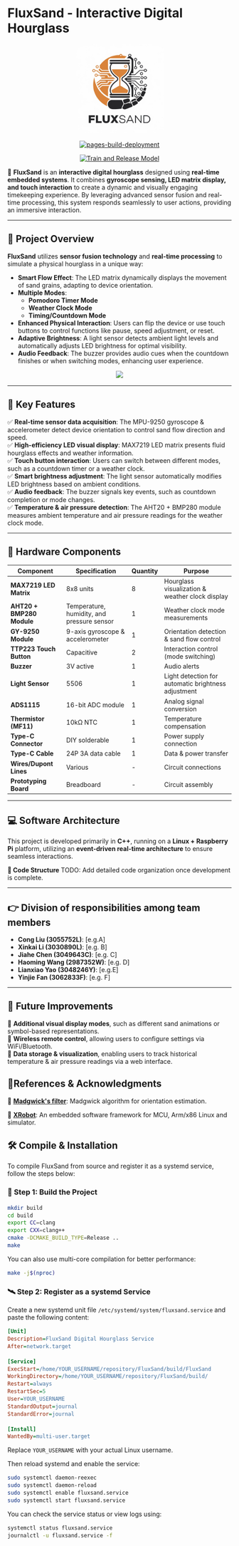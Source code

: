 # **FluxSand - Interactive Digital Hourglass**

<div align=center>
<img src="./imgs/FluxSand.jpg" height="200">
<p>

[![pages-build-deployment](https://github.com/FluxSand/FluxSand.github.io/actions/workflows/pages/pages-build-deployment/badge.svg)](https://github.com/FluxSand/FluxSand.github.io/actions/workflows/pages/pages-build-deployment)

[![Train and Release Model](https://github.com/FluxSand/ModelTrainer/actions/workflows/build.yml/badge.svg)](https://github.com/FluxSand/ModelTrainer/actions/workflows/build.yml)

</div>

🚀 **FluxSand** is an **interactive digital hourglass** designed using **real-time embedded systems**. It combines **gyroscope sensing, LED matrix display, and touch interaction** to create a dynamic and visually engaging timekeeping experience. By leveraging advanced sensor fusion and real-time processing, this system responds seamlessly to user actions, providing an immersive interaction.

---

## **📌 Project Overview**

**FluxSand** utilizes **sensor fusion technology** and **real-time processing** to simulate a physical hourglass in a unique way:

- **Smart Flow Effect**: The LED matrix dynamically displays the movement of sand grains, adapting to device orientation.
- **Multiple Modes**:
  - **Pomodoro Timer Mode**
  - **Weather Clock Mode**
  - **Timing/Countdown Mode**
- **Enhanced Physical Interaction**: Users can flip the device or use touch buttons to control functions like pause, speed adjustment, or reset.
- **Adaptive Brightness**: A light sensor detects ambient light levels and automatically adjusts LED brightness for optimal visibility.
- **Audio Feedback**: The buzzer provides audio cues when the countdown finishes or when switching modes, enhancing user experience.

<div align=center>
<img src="./imgs/preview.png">
<p>
</div>

---

## **🎯 Key Features**

✅ **Real-time sensor data acquisition**: The MPU-9250 gyroscope & accelerometer detect device orientation to control sand flow direction and speed.  
✅ **High-efficiency LED visual display**: MAX7219 LED matrix presents fluid hourglass effects and weather information.  
✅ **Touch button interaction**: Users can switch between different modes, such as a countdown timer or a weather clock.  
✅ **Smart brightness adjustment**: The light sensor automatically modifies LED brightness based on ambient conditions.  
✅ **Audio feedback**: The buzzer signals key events, such as countdown completion or mode changes.  
✅ **Temperature & air pressure detection**: The AHT20 + BMP280 module measures ambient temperature and air pressure readings for the weather clock mode.  

---

## **🔧 Hardware Components**

| Component                 | Specification                              | Quantity | Purpose                                             |
| ------------------------- | ------------------------------------------ | -------- | --------------------------------------------------- |
| **MAX7219 LED Matrix**    | 8x8 units                                  | 8        | Hourglass visualization & weather clock display     |
| **AHT20 + BMP280 Module** | Temperature, humidity, and pressure sensor | 1        | Weather clock mode measurements                     |
| **GY-9250 Module**        | 9-axis gyroscope & accelerometer           | 1        | Orientation detection & sand flow control           |
| **TTP223 Touch Button**   | Capacitive                                 | 2        | Interaction control (mode switching)                |
| **Buzzer**                | 3V active                                  | 1        | Audio alerts                                        |
| **Light Sensor**          | 5506                                       | 1        | Light detection for automatic brightness adjustment |
| **ADS1115**               | 16-bit ADC module                          | 1        | Analog signal conversion                            |
| **Thermistor (MF11)**     | 10kΩ NTC                                   | 1        | Temperature compensation                            |
| **Type-C Connector**      | DIY solderable                             | 1        | Power supply connection                             |
| **Type-C Cable**          | 24P 3A data cable                          | 1        | Data & power transfer                               |
| **Wires/Dupont Lines**    | Various                                    | -        | Circuit connections                                 |
| **Prototyping Board**     | Breadboard                                 | -        | Circuit assembly                                    |

---


## **💻 Software Architecture**

This project is developed primarily in **C++**, running on a **Linux + Raspberry Pi** platform, utilizing an **event-driven real-time architecture** to ensure seamless interactions.

**📌 Code Structure**
TODO: Add detailed code organization once development is complete.

---

## 👉 Division of responsibilities among team members

- **Cong Liu (3055752L)**: [e.g.A]
- **Xinkai Li (3030890L)**: [e.g. B]
- **Jiahe Chen (3049643C)**: [e.g. C]
- **Haoming Wang (2987352W)**: [e.g. D]
- **Lianxiao Yao (3048246Y)**: [e.g.E]
- **Yinjie Fan (3062833F)**: [e.g. F]

---

## **📢 Future Improvements**

🔹 **Additional visual display modes**, such as different sand animations or symbol-based representations.  
🔹 **Wireless remote control**, allowing users to configure settings via WiFi/Bluetooth.  
🔹 **Data storage & visualization**, enabling users to track historical temperature & air pressure readings via a web interface.  

## **📝References & Acknowledgments**

🔹 [**Madgwick's filter**](https://github.com/xioTechnologies/Open-Source-AHRS-With-x-IMU): Madgwick algorithm for orientation estimation.

🔹 [**XRobot**](https://github.com/xrobot-org/XRobot): An embedded software framework for MCU, Arm/x86 Linux and simulator.


## **🛠️ Compile & Installation**

To compile FluxSand from source and register it as a systemd service, follow the steps below:

### 🧪 Step 1: Build the Project

```bash
mkdir build
cd build
export CC=clang
export CXX=clang++
cmake -DCMAKE_BUILD_TYPE=Release ..
make
```

You can also use multi-core compilation for better performance:

```bash
make -j$(nproc)
```

### 🛰 Step 2: Register as a systemd Service

Create a new systemd unit file `/etc/systemd/system/fluxsand.service` and paste the following content:

```ini
[Unit]
Description=FluxSand Digital Hourglass Service
After=network.target

[Service]
ExecStart=/home/YOUR_USERNAME/repository/FluxSand/build/FluxSand
WorkingDirectory=/home/YOUR_USERNAME/repository/FluxSand/build/
Restart=always
RestartSec=5
User=YOUR_USERNAME
StandardOutput=journal
StandardError=journal

[Install]
WantedBy=multi-user.target
```

Replace `YOUR_USERNAME` with your actual Linux username.

Then reload systemd and enable the service:

```bash
sudo systemctl daemon-reexec
sudo systemctl daemon-reload
sudo systemctl enable fluxsand.service
sudo systemctl start fluxsand.service
```

You can check the service status or view logs using:

```bash
systemctl status fluxsand.service
journalctl -u fluxsand.service -f
```
